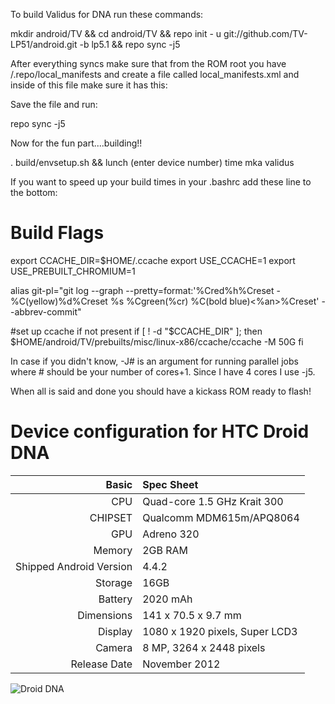 To build Validus for DNA run these commands:

mkdir android/TV && cd android/TV && repo init - u git://github.com/TV-LP51/android.git -b lp5.1 && repo sync -j5

After everything syncs make sure that from the ROM root you have /.repo/local_manifests and create a file called local_manifests.xml and inside of this file make sure it has this:

<?xml version="1.0" encoding="UTF-8"?>
<manifest>

<project path="device/htc/dlx" name="Oggie7797/android_device_htc_dlx" revision="cm-12.1" remote="gh" />
<project path="device/htc/msm8960-common" name="CyanogenMod/android_device_htc_msm8960-common" revision="cm-12.1" remote="gh" />
<project path="device/qcom/common" name="CyanogenMod/android_device_qcom_common" revision="cm-12.1" remote="gh" />
<project path="kernel/htc/m7" name="CyanogenMod/android_kernel_htc_m7" revision="cm-12.1" remote="gh" />
<project path="vendor/htc" name="proprietary_vendor_htc" revision="cm-12.1" remote="tm" />
</manifest>

Save the file and run:

repo sync -j5

Now for the fun part....building!!

. build/envsetup.sh && lunch
(enter device number)
time mka validus

If you want to speed up your build times in your .bashrc add these line to the bottom:

# Build Flags
export CCACHE_DIR=$HOME/.ccache
export USE_CCACHE=1
export USE_PREBUILT_CHROMIUM=1

alias git-pl="git log --graph --pretty=format:'%Cred%h%Creset -%C(yellow)%d%Creset %s %Cgreen(%cr) %C(bold blue)<%an>%Creset' --abbrev-commit"

#set up ccache if not present
if [ ! -d "$CCACHE_DIR" ]; then
    $HOME/android/TV/prebuilts/misc/linux-x86/ccache/ccache -M 50G
fi

In case if you didn't know, -J# is an argument for running parallel jobs where # should be your number of cores+1. Since I have 4 cores I use -j5.

When all is said and done you should have a kickass ROM ready to flash!

Device configuration for HTC Droid DNA
=====================================

Basic   | Spec Sheet
-------:|:-------------------------
CPU     | Quad-core 1.5 GHz Krait 300
CHIPSET | Qualcomm MDM615m/APQ8064
GPU     | Adreno 320
Memory  | 2GB RAM
Shipped Android Version | 4.4.2
Storage | 16GB
Battery | 2020 mAh
Dimensions | 141 x 70.5 x 9.7 mm
Display | 1080 x 1920 pixels, Super LCD3
Camera  | 8 MP, 3264 x 2448 pixels
Release Date | November 2012


![Droid DNA](http://wiki.cyanogenmod.org/images/thumb/7/7e/Dlx.png/314px-Dlx.png "Droid DNA")
